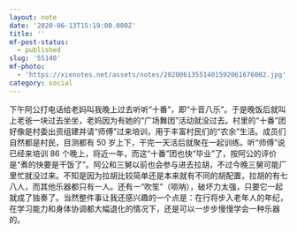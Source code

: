 ```yaml
---
layout: note
date: '2020-06-13T15:19:00.000Z'
title: ''
mf-post-status:
  - published
slug: '55140'
mf-photo:
  - 'https://xienotes.net/assets/notes/20200613551401592061676002.jpg'
category: social
---
```

下午阿公打电话给老妈叫我晚上过去听听“十番”，即“十音八乐”。于是晚饭后就叫上老爸一块过去坐坐，老妈因为有她的“广场舞团”活动就没过去。村里的“十番”团好像是村委出资组建并请“师傅”过来培训，用于丰富村民们的“农余”生活。成员们自然都是村民，目测都有 50 岁上下，干完一天活后就聚在一起训练。听“师傅”说已经来培训 86 个晚上，将近一年，而这“十番”团也快“毕业”了，按阿公的评价是“煮的快要是干饭了”。阿公和三舅以前也会参与进去拉胡，不过今晚三舅可能厂里忙就没过来。不知是因为拉胡比较简单还是本来就有不同的胡配置，拉胡的有七八人，而其他乐器都只有一人。还有一“吹笙”（唢呐），破坏力太强，只要它一起就成了独奏了。当然整件事让我还感兴趣的一个点是：在行将步入老年人的年纪，在学习能力和身体协调都大幅退化的情况下，还是可以一步步慢慢学会一种乐器的。
